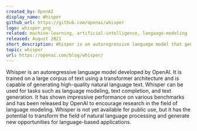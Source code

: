 ```yaml
---
created_by: OpenAI
display_name: Whisper
github_url: https://github.com/openai/whisper
logo: whisper.png
related: machine-learning, artificial-intelligence, language-modeling
released: August 2021
short_description: Whisper is an autoregressive language model that generates high-quality natural language text.
topic: whisper
url: https://openai.com/blog/whisper/
---
```

Whisper is an autoregressive language model developed by OpenAI. It is trained on a large corpus of text using a transformer architecture and is capable of generating high-quality natural language text. Whisper can be used for tasks such as language modeling, text completion, and text generation. It has shown impressive performance on various benchmarks and has been released by OpenAI to encourage research in the field of language modeling. Whisper is not yet available for public use, but it has the potential to transform the field of natural language processing and generate new opportunities for language-based applications.
